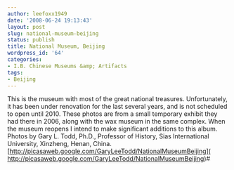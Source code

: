 ```yaml
---
author: leefoxx1949
date: '2008-06-24 19:13:43'
layout: post
slug: national-museum-beijing
status: publish
title: National Museum, Beijing
wordpress_id: '64'
categories:
- I.B. Chinese Museums &amp; Artifacts
tags:
- Beijing
---
```


This is the museum with most of the great national treasures. Unfortunately,
it has been under renovation for the last several years, and is not scheduled
to open until 2010. These photos are from a small temporary exhibit they had
there in 2006, along with the wax museum in the same complex. When the museum
reopens I intend to make significant additions to this album. Photos by Gary
L. Todd, Ph.D., Professor of History, Sias International University, Xinzheng,
Henan, China. [http://picasaweb.google.com/GaryLeeTodd/NationalMuseumBeijing](
http://picasaweb.google.com/GaryLeeTodd/NationalMuseumBeijing)#

